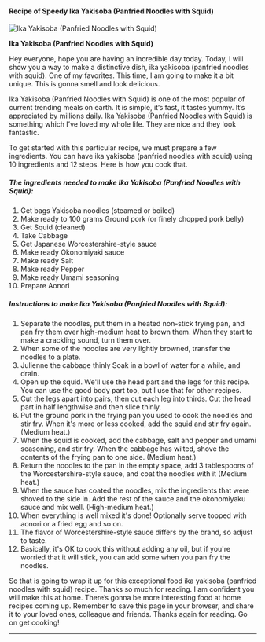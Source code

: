            

#### Recipe of Speedy Ika Yakisoba (Panfried Noodles with Squid)

![Ika Yakisoba (Panfried Noodles with Squid)](https://img-global.cpcdn.com/recipes/6715369197666304/751x532cq70/ika-yakisoba-panfried-noodles-with-squid-recipe-main-photo.jpg)

**Ika Yakisoba (Panfried Noodles with Squid)**

Hey everyone, hope you are having an incredible day today. Today, I will show you a way to make a distinctive dish, ika yakisoba (panfried noodles with squid). One of my favorites. This time, I am going to make it a bit unique. This is gonna smell and look delicious.

Ika Yakisoba (Panfried Noodles with Squid) is one of the most popular of current trending meals on earth. It is simple, it’s fast, it tastes yummy. It’s appreciated by millions daily. Ika Yakisoba (Panfried Noodles with Squid) is something which I’ve loved my whole life. They are nice and they look fantastic.

To get started with this particular recipe, we must prepare a few ingredients. You can have ika yakisoba (panfried noodles with squid) using 10 ingredients and 12 steps. Here is how you cook that.

##### The ingredients needed to make Ika Yakisoba (Panfried Noodles with Squid):

1.  Get bags Yakisoba noodles (steamed or boiled)
2.  Make ready to 100 grams Ground pork (or finely chopped pork belly)
3.  Get Squid (cleaned)
4.  Take Cabbage
5.  Get Japanese Worcestershire-style sauce
6.  Make ready Okonomiyaki sauce
7.  Make ready Salt
8.  Make ready Pepper
9.  Make ready Umami seasoning
10.  Prepare Aonori

##### Instructions to make Ika Yakisoba (Panfried Noodles with Squid):

1.  Separate the noodles, put them in a heated non-stick frying pan, and pan fry them over high-medium heat to brown them. When they start to make a crackling sound, turn them over.
2.  When some of the noodles are very lightly browned, transfer the noodles to a plate.
3.  Julienne the cabbage thinly Soak in a bowl of water for a while, and drain.
4.  Open up the squid. We'll use the head part and the legs for this recipe. You can use the good body part too, but I use that for other recipes.
5.  Cut the legs apart into pairs, then cut each leg into thirds. Cut the head part in half lengthwise and then slice thinly.
6.  Put the ground pork in the frying pan you used to cook the noodles and stir fry. When it's more or less cooked, add the squid and stir fry again. (Medium heat.)
7.  When the squid is cooked, add the cabbage, salt and pepper and umami seasoning, and stir fry. When the cabbage has wilted, shove the contents of the frying pan to one side. (Medium heat.)
8.  Return the noodles to the pan in the empty space, add 3 tablespoons of the Worcestershire-style sauce, and coat the noodles with it (Medium heat.)
9.  When the sauce has coated the noodles, mix the ingredients that were shoved to the side in. Add the rest of the sauce and the okonomiyaku sauce and mix well. (High-medium heat.)
10.  When everything is well mixed it's done! Optionally serve topped with aonori or a fried egg and so on.
11.  The flavor of Worcestershire-style sauce differs by the brand, so adjust to taste.
12.  Basically, it's OK to cook this without adding any oil, but if you're worried that it will stick, you can add some when you pan fry the noodles.

So that is going to wrap it up for this exceptional food ika yakisoba (panfried noodles with squid) recipe. Thanks so much for reading. I am confident you will make this at home. There’s gonna be more interesting food at home recipes coming up. Remember to save this page in your browser, and share it to your loved ones, colleague and friends. Thanks again for reading. Go on get cooking!

* * *